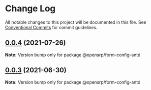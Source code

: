# Change Log

All notable changes to this project will be documented in this file.
See [Conventional Commits](https://conventionalcommits.org) for commit guidelines.

## [0.0.4](https://github.com/opensrp/web/compare/@opensrp/form-config-antd@0.0.2...@opensrp/form-config-antd@0.0.4) (2021-07-26)

**Note:** Version bump only for package @opensrp/form-config-antd

## [0.0.3](https://github.com/opensrp/web/compare/@opensrp/form-config-antd@0.0.2...@opensrp/form-config-antd@0.0.3) (2021-06-30)

**Note:** Version bump only for package @opensrp/form-config-antd

